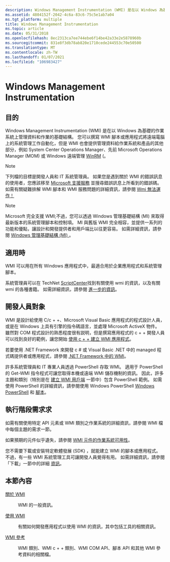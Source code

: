 ```yaml
---
description: Windows Management Instrumentation (WMI) 是在以 Windows 為基礎的作業系統上管理資料和作業的基礎結構。
ms.assetid: 4804152f-2042-4c6a-83c6-75c5e1ab7a04
ms.tgt_platform: multiple
title: Windows Management Instrumentation
ms.topic: article
ms.date: 05/31/2018
ms.openlocfilehash: 8ec2313ca7ee744ebe6f14be42a33e2e5878960b
ms.sourcegitcommit: 831e8f3db78ab820e1710cede244553c70e50500
ms.translationtype: MT
ms.contentlocale: zh-TW
ms.lasthandoff: 01/07/2021
ms.locfileid: "106983427"
---
```

# <a name="windows-management-instrumentation"></a>Windows Management Instrumentation

## <a name="purpose"></a>目的

Windows Management Instrumentation (WMI) 是在以 Windows 為基礎的作業系統上管理資料和作業的基礎結構。 您可以撰寫 WMI 腳本或應用程式將遠端電腦上的系統管理工作自動化，但是 WMI 也會提供管理資料給作業系統和產品的其他部分，例如 System Center Operations Manager、先前 Microsoft Operations Manager (MOM) 或 Windows 遠端管理 [WinRM](/windows/desktop/WinRM/portal) (。

> [!Note]  
> 下列檔的目標是開發人員和 IT 系統管理員。 如果您是遇到關於 WMI 的錯誤訊息的使用者，您應該移至 [Microsoft 支援服務](https://support.microsoft.com/) 並搜尋錯誤訊息上所看到的錯誤碼。 如需有關疑難排解 WMI 腳本和 WMI 服務問題的詳細資訊，請參閱 [Wmi 無法運作！](/previous-versions/tn-archive/ff406382(v=msdn.10))

 

> [!Note]  
> Microsoft 完全支援 WMI;不過，您可以透過 Windows 管理基礎結構 (MI) 來取得最新版本的系統管理腳本和控制項。 MI 與舊版 WMI 完全相容，並提供一系列的功能和優點，讓設計和開發提供者和用戶端比以往更容易。 如需詳細資訊，請參閱 [Windows 管理基礎結構 (MI) ](/previous-versions/windows/desktop/wmi_v2/windows-management-infrastructure)。

 

## <a name="where-applicable"></a>適用時

WMI 可以用在所有 Windows 應用程式中，最適合用於企業應用程式和系統管理腳本。

系統管理員可以在 TechNet [ScriptCenter](https://www.microsoft.com/technet/scriptcenter/default.mspx)找到有關使用 wmi 的資訊，以及有關 wmi 的各種書籍。 如需詳細資訊，請參閱 [進一步的資訊](further-information.md)。

## <a name="developer-audience"></a>開發人員對象

WMI 是設計給使用 C/c + +、Microsoft Visual Basic 應用程式的程式設計人員，或是在 Windows 上具有引擎的指令碼語言，並處理 Microsoft ActiveX 物件。 雖然對 COM 程式設計的熟悉程度很有説明，但是撰寫應用程式的 c + + 開發人員可以找到良好的範例，讓您開始 [使用 c + + 建立 WMI 應用程式](creating-a-wmi-application-using-c-.md)。

若要使用 .NET Framework 來開發 c # 或 Visual Basic .NET 中的 managed 程式碼提供者或應用程式，請參閱 [.NET Framework 中的 WMI](/previous-versions/dotnet/netframework-1.1/aa720264(v=vs.71))。

許多系統管理員和 IT 專業人員透過 PowerShell 存取 WMI。 適用于 PowerShell 的 Get-WMI 指令程式可讓您取得本機或遠端 WMI 儲存機制的資訊。 因此，許多主題和類別（特別是在 [建立 WMI 用戶端](creating-wmi-clients.md) 一節中）包含 PowerShell 範例。 如需使用 PowerShell 的詳細資訊，請參閱使用 Windows PowerShell [Windows PowerShell](https://msdn.microsoft.com/library/dd835506.aspx) 和 [腳本](https://technet.microsoft.com/library/bb978526.aspx)。

## <a name="run-time-requirements"></a>執行階段需求求

如需有關使用特定 API 元素或 WMI 類別之作業系統的詳細資訊，請參閱 WMI 檔中每個主題的需求一節。

如果預期的元件似乎遺失，請參閱 [WMI 元件的作業系統可用性](operating-system-availability-of-wmi-components.md)。

您不需要下載或安裝特定軟體發展 (SDK) ，就能建立 WMI 的腳本或應用程式。 不過，有一些 WMI 系統管理工具可讓開發人員覺得有用。 如需詳細資訊，請參閱「下載」一節中的詳細 [資訊](further-information.md)。

## <a name="in-this-section"></a>本節內容

<dl> <dt>

[關於 WMI](about-wmi.md)
</dt> <dd>

WMI 的一般資訊。

</dd> <dt>

[使用 WMI](using-wmi.md)
</dt> <dd>

有關如何開發應用程式以使用 WMI 的資訊，其中包括工具的相關資訊。

</dd> <dt>

[WMI 參考](wmi-reference.md)
</dt> <dd>

WMI 類別、WMI c + + 類別、WMI COM API、腳本 API 和其他 WMI 參考資料的相關檔。

</dd> </dl>

 

 

